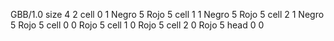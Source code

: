 <gs-board> GBB/1.0
size 4 2
cell 0 1 Negro 5 Rojo 5 
cell 1 1 Negro 5 Rojo 5 
cell 2 1 Negro 5 Rojo 5 
cell 0 0 Rojo 5 
cell 1 0 Rojo 5 
cell 2 0 Rojo 5 
head 0 0
 </gs-board>